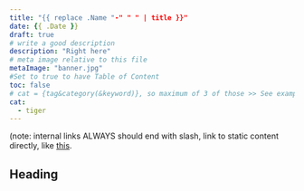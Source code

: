 ```yaml
---
title: "{{ replace .Name "-" " " | title }}"
date: {{ .Date }}
draft: true
# write a good description
description: "Right here"
# meta image relative to this file
metaImage: "banner.jpg" 
#Set to true to have Table of Content
toc: false 
# cat = {tag&category(&keyword)}, so maximum of 3 of those >> See example.com/cat for an example of which categories to use
cat:
  - tiger
---
```


(note: internal links ALWAYS should end with slash, link to static content directly, like [this](picture.jpg).

## Heading

